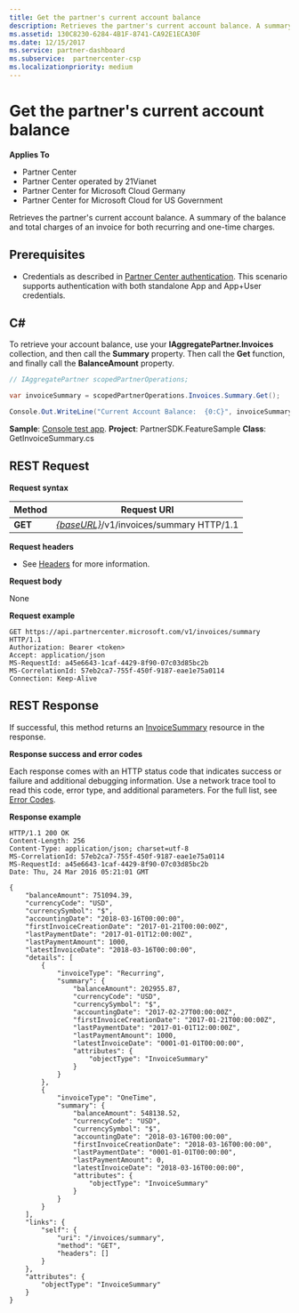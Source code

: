 ```yaml
---
title: Get the partner's current account balance
description: Retrieves the partner's current account balance. A summary of the balance and total charges of an invoice for both recurring and one-time charges.
ms.assetid: 130C8230-6284-4B1F-8741-CA92E1ECA30F
ms.date: 12/15/2017
ms.service: partner-dashboard
ms.subservice:  partnercenter-csp
ms.localizationpriority: medium
---
```


# Get the partner's current account balance


**Applies To**

- Partner Center
- Partner Center operated by 21Vianet
- Partner Center for Microsoft Cloud Germany
- Partner Center for Microsoft Cloud for US Government

Retrieves the partner's current account balance. A summary of the balance and total charges of an invoice for both recurring and one-time charges.

## <span id="Prerequisites"/><span id="prerequisites"/><span id="PREREQUISITES"/>Prerequisites


- Credentials as described in [Partner Center authentication](partner-center-authentication.md). This scenario supports authentication with both standalone App and App+User credentials.

## <span id="C_"/><span id="c_"/>C#


To retrieve your account balance, use your **IAggregatePartner.Invoices** collection, and then call the **Summary** property. Then call the **Get** function, and finally call the **BalanceAmount** property.

``` csharp
// IAggregatePartner scopedPartnerOperations;

var invoiceSummary = scopedPartnerOperations.Invoices.Summary.Get();

Console.Out.WriteLine("Current Account Balance:  {0:C}", invoiceSummary.BalanceAmount);
```

**Sample**: [Console test app](console-test-app.md). **Project**: PartnerSDK.FeatureSample **Class**: GetInvoiceSummary.cs

## <span id="Request"/><span id="request"/><span id="REQUEST"/>REST Request


**Request syntax**

| Method  | Request URI                                                              |
|---------|--------------------------------------------------------------------------|
| **GET** | [*{baseURL}*](partner-center-rest-urls.md)/v1/invoices/summary HTTP/1.1  |

 

**Request headers**

- See [Headers](headers.md) for more information.

**Request body**

None

**Request example**

```http
GET https://api.partnercenter.microsoft.com/v1/invoices/summary HTTP/1.1
Authorization: Bearer <token>
Accept: application/json
MS-RequestId: a45e6643-1caf-4429-8f90-07c03d85bc2b
MS-CorrelationId: 57eb2ca7-755f-450f-9187-eae1e75a0114
Connection: Keep-Alive
```

## <span id="Response"/><span id="response"/><span id="RESPONSE"/>REST Response


If successful, this method returns an [InvoiceSummary](invoice-resources.md#invoicesummary) resource in the response.

**Response success and error codes**

Each response comes with an HTTP status code that indicates success or failure and additional debugging information. Use a network trace tool to read this code, error type, and additional parameters. For the full list, see [Error Codes](error-codes.md).

**Response example**

```http
HTTP/1.1 200 OK
Content-Length: 256
Content-Type: application/json; charset=utf-8
MS-CorrelationId: 57eb2ca7-755f-450f-9187-eae1e75a0114
MS-RequestId: a45e6643-1caf-4429-8f90-07c03d85bc2b
Date: Thu, 24 Mar 2016 05:21:01 GMT

{
    "balanceAmount": 751094.39,
    "currencyCode": "USD",
    "currencySymbol": "$",
    "accountingDate": "2018-03-16T00:00:00",
    "firstInvoiceCreationDate": "2017-01-21T00:00:00Z",
    "lastPaymentDate": "2017-01-01T12:00:00Z",
    "lastPaymentAmount": 1000,
    "latestInvoiceDate": "2018-03-16T00:00:00",
    "details": [
        {
            "invoiceType": "Recurring",
            "summary": {
                "balanceAmount": 202955.87,
                "currencyCode": "USD",
                "currencySymbol": "$",
                "accountingDate": "2017-02-27T00:00:00Z",
                "firstInvoiceCreationDate": "2017-01-21T00:00:00Z",
                "lastPaymentDate": "2017-01-01T12:00:00Z",
                "lastPaymentAmount": 1000,
                "latestInvoiceDate": "0001-01-01T00:00:00",
                "attributes": {
                    "objectType": "InvoiceSummary"
                }
            }
        },
        {
            "invoiceType": "OneTime",
            "summary": {
                "balanceAmount": 548138.52,
                "currencyCode": "USD",
                "currencySymbol": "$",
                "accountingDate": "2018-03-16T00:00:00",
                "firstInvoiceCreationDate": "2018-03-16T00:00:00",
                "lastPaymentDate": "0001-01-01T00:00:00",
                "lastPaymentAmount": 0,
                "latestInvoiceDate": "2018-03-16T00:00:00",
                "attributes": {
                    "objectType": "InvoiceSummary"
                }
            }
        }
    ],
    "links": {
        "self": {
            "uri": "/invoices/summary",
            "method": "GET",
            "headers": []
        }
    },
    "attributes": {
        "objectType": "InvoiceSummary"
    }
}
```